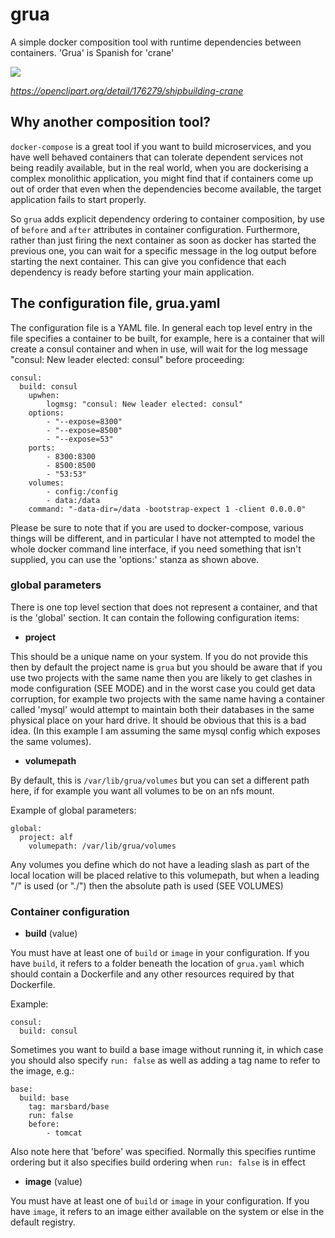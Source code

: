 # grua
A simple docker composition tool with runtime dependencies between containers. 'Grua' is Spanish for 'crane'

![](https://openclipart.org/image/200px/svg_to_png/176279/shipbuilding-crane-1.png)

*https://openclipart.org/detail/176279/shipbuilding-crane*

## Why another composition tool?

`docker-compose` is a great tool if you want to build microservices, and you have well behaved containers that 
can tolerate dependent services not being readily available, but in the real world, when you are dockerising
a complex monolithic application, you might find that if containers come up out of order that even when the 
dependencies become available, the target application fails to start properly.

So `grua` adds explicit dependency ordering to container composition, by use of  `before` and `after` attributes
in container configuration. Furthermore, rather than just firing the next container as soon as docker has started
the previous one, you can wait for a specific message in the log output before starting the next container. This 
can give you confidence that each dependency is ready before starting your main application.

## The configuration file, grua.yaml

The configuration file is a YAML file. In general each top level entry in the file specifies a container 
to be built, for example, here is a container that will create a consul container and when in use, will
wait for the log message "consul: New leader elected: consul" before proceeding:

```
consul:
  build: consul
	upwhen: 
		logmsg: "consul: New leader elected: consul"
	options:
		- "--expose=8300"
		- "--expose=8500"
		- "--expose=53"
	ports:
		- 8300:8300
		- 8500:8500
		- "53:53"
	volumes:
		- config:/config
		- data:/data
	command: "-data-dir=/data -bootstrap-expect 1 -client 0.0.0.0"

```

Please be sure to note that if you are used to docker-compose, various things will be different, and in 
particular I have not attempted to model the whole docker command line interface, if you need something 
that isn't supplied, you can use the 'options:' stanza as shown above.

### global parameters

There is one top level section that does not represent a container, and that is the 'global' section.
It can contain the following configuration items:

* __project__

This should be a unique name on your system. If you do not provide this then by default the project name
is `grua` but you should be aware that if you use two projects with the same name then you are likely to 
get clashes in mode configuration (SEE MODE) and in the worst case you could get data corruption, for 
example two projects with the same name having a container called 'mysql' would attempt to maintain both
their databases in the same physical place on your hard drive. It should be obvious that this is a bad idea.
(In this example I am assuming the same mysql config which exposes the same volumes).

* __volumepath__

By default, this is `/var/lib/grua/volumes` but you can set a different path here, if for example you want
all volumes to be on an nfs mount.

Example of global parameters:
```
global:
  project: alf
	volumepath: /var/lib/grua/volumes
```

Any volumes you define which do not have a leading slash as part of the local location
will be placed relative to this volumepath, but when a leading "/" is used (or "./") then the absolute 
path is used (SEE VOLUMES)


### Container configuration

* __build__ (value)

You must have at least one of `build` or `image` in your configuration. If you have `build`, it refers
to a folder beneath the location of `grua.yaml` which should contain a Dockerfile and any other resources
required by that Dockerfile.

Example:
```
consul:
  build: consul
```

Sometimes you want to build a base image without running it, in which case you should also specify `run: false` 
as well as adding a tag name to refer to the image, e.g.:

```
base:
  build: base
	tag: marsbard/base
	run: false
	before: 
		- tomcat
```
Also note here that 'before' was specified. Normally this specifies runtime ordering but it also specifies
build ordering when `run: false` is in effect

* __image__ (value)

You must have at least one of `build` or `image` in your configuration. If you have `image`, it refers
to an image either available on the system or else in the default registry.
